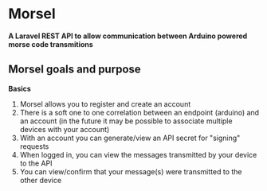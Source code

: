 Morsel
======

**A Laravel REST API to allow communication between Arduino powered morse code transmitions**


Morsel goals and purpose
------------------------

**Basics**

1.  Morsel allows you to register and create an account
2.	There is a soft one to one correlation between an endpoint (arduino) and an account (in the future it may be possible to associate multiple devices with your account)
3.	With an account you can generate/view an API secret for "signing" requests
4.	When logged in, you can view the messages transmitted by your device to the API
5.	You can view/confirm that your message(s) were transmitted to the other device


